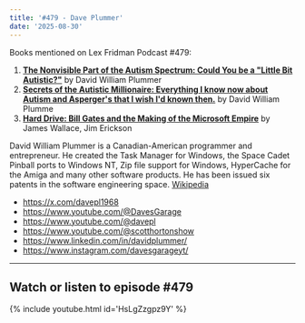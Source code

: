 ```yaml
---
title: '#479 - Dave Plummer'
date: '2025-08-30'
---
```


Books mentioned on Lex Fridman Podcast #479:

1. <b><a href="https://amzn.to/4mOjmGv" target="_blank" rel="sponsored noopener noreferrer">The Nonvisible Part of the Autism Spectrum: Could You be a "Little Bit Autistic?"</a></b> by David William Plummer
2. <b><a href="https://amzn.to/3VzyCuW" target="_blank" rel="sponsored noopener noreferrer">Secrets of the Autistic Millionaire: Everything I know now about Autism and Asperger's that I wish I'd known then.</a></b> by David William Plumme
3. <b><a href="https://amzn.to/4pcyO0I" target="_blank" rel="sponsored noopener noreferrer">Hard Drive: Bill Gates and the Making of the Microsoft Empire</a></b> by James Wallace, Jim Erickson

<!--more-->

David William Plummer is a Canadian-American programmer and entrepreneur. He created the Task Manager for Windows, the Space Cadet Pinball ports to Windows NT, Zip file support for Windows, HyperCache for the Amiga and many other software products. He has been issued six patents in the software engineering space. <a href="https://en.wikipedia.org/wiki/Dave_Plummer" target="_blank">Wikipedia</a>

- <a href="https://x.com/davepl1968" target="_blank">https://x.com/davepl1968</a>
- <a href="https://www.youtube.com/@DavesGarage" target="_blank">https://www.youtube.com/@DavesGarage</a>
- <a href="https://www.youtube.com/@davepl" target="_blank">https://www.youtube.com/@davepl</a>
- <a href="https://www.youtube.com/@scotthortonshow" target="_blank">https://www.youtube.com/@scotthortonshow</a>
- <a href="https://www.linkedin.com/in/davidplummer/" target="_blank">https://www.linkedin.com/in/davidplummer/</a>
- <a href="https://www.instagram.com/davesgarageyt/" target="_blank">https://www.instagram.com/davesgarageyt/</a>

- - - - - -

## Watch or listen to episode #479

{% include youtube.html id='HsLgZzgpz9Y' %}